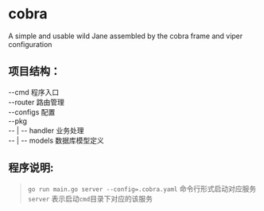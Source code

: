 # cobra
A simple and usable wild Jane assembled by the cobra frame and viper configuration


## 项目结构：

--cmd 程序入口  
--router 路由管理  
--configs 配置  
--pkg   
-- | -- handler 业务处理  
-- | -- models 数据库模型定义  
  

## 程序说明:

 > `go run main.go server --config=.cobra.yaml` 命令行形式启动对应服务 `server` 表示启动`cmd`目录下对应的该服务